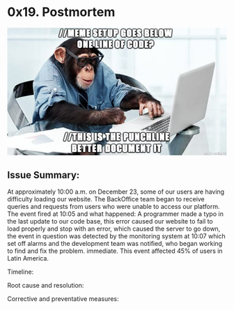 # 0x19. Postmortem

<p align="center">
    <img src="meme.JPG" />
</p>

## Issue Summary:
At approximately 10:00 a.m. on December 23, some of our users are having difficulty loading our website. The BackOffice team began to receive queries and requests from users who were unable to access our platform. The event fired at 10:05 and what happened: A programmer made a typo in the last update to our code base, this error caused our website to fail to load properly and stop with an error, which caused the server to go down, the event in question was detected by the monitoring system at 10:07 which set off alarms and the development team was notified, who began working to find and fix the problem. immediate. This event affected 45% of users in Latin America.

Timeline:


Root cause and resolution:


Corrective and preventative measures:
